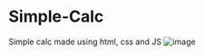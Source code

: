 # Simple-Calc
Simple calc made using html, css and JS
![image](https://github.com/AdityaShah7867/Simple-Calc/assets/121731399/71d19c1e-51a6-4bce-9190-be5f4ef4ae5e)
